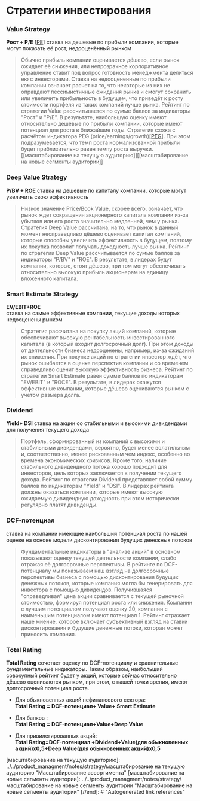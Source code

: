 # Стратегии инвестирования

### Value Strategy
**Рост + P/E**
[[PE]]
ставка на дешевые по прибыли компании, которые могут показать её рост, недооценённый рынком

>Обычно прибыль компании оценивается дёшево, если рынок ожидает её
снижения, или непрозрачное корпоративное управление ставит под
вопрос готовность менеджмента делиться ею с инвесторами. Ставка на
недооцененные по прибыли компании означает расчет на то, что
некоторые из них не оправдают пессимистичные ожидания рынка и
смогут сохранить или увеличить прибыльность в будущем, что приведёт к
росту стоимости портфеля из таких компаний лучше рынка.
Рейтинг по стратегии Value рассчитывается по сумме баллов за
индикаторы "Рост" и "P/E". В результате, наибольшую оценку имеют
относительно дешёвые по прибыли компании, которые имеют потенциал
для роста в ближайшие годы. Стратегия схожа с расчётом индикатора PEG
(price/earnings/growth)[[PEG]]. При этом подразумевается, что темп роста
нормализованной прибыли будет приблизительно равен темпу роста
выручки. 
[[масштабирование на текущую аудиторию]][[масштабирование на новые сегменты аудитории]]

### Deep Value Strategy  
**Р/BV + ROE**
ставка на дешевые по капиталу компании, которые могут увеличить свою эффективность
>Низкое значение Price/Book Value, скорее всего, означает, что рынок ждет
сокращения акционерного капитала компании из-за убытков или его роста
значительно медленней, чем у рынка. Стратегия Deep Value рассчитана, на
то, что рынок в данный момент несправедливо дёшево оценивает капитал
компаний, которые способны увеличить эффективность в будущем,
поэтому их покупка позволит получать доходность лучше рынка.
Рейтинг по стратегии Deep Value рассчитывается по сумме баллов за
индикаторы "P/BV" и "ROE". В результате, в лидерах будут компании,
которые, стоят дёшево, при том могут обеспечивать относительно
высокую прибыль акционерам на единицу вложенного капитала. 

### Smart Estimate Strategy  
**EV/EBIT+ROE**  
ставка на самые эффективные компании, текущие доходы которых недооценены рынком
>Стратегия рассчитана на покупку акций компаний, которые обеспечивают
высокую рентабельность инвестированного капитала (в который входит
долгосрочный долг). При этом доходы от деятельности бизнеса
недооценены, например, из-за ожиданий их снижения. При покупке
акций по стратегии инвестор ждёт, что рынок ошибается в оценке
перспектив компании и со временем справедливо оценит высокую
эффективность бизнеса.
Рейтинг по стратегии Smart Estimate равен сумме баллов по индикаторам
"EV/EBIT" и "ROCE". В результате, в лидерах окажутся эффективные
компании, которые дёшево оцениваются рынком с учетом размера долга. 

### Dividend  
**Yield+ DSI**
ставка на акции со стабильными и высокими дивидендами для получения текущего дохода
>Портфель, сформированный из компаний с высокими и стабильными
дивидендами, вероятно, будет менее волатильным и, соответственно,
менее рискованным чем индекс, особенно во времена экономических
кризисов. Кроме того, наличие стабильного дивидендного потока хорошо
подходит для инвесторов, цель которых заключается в получении
текущего дохода.
Рейтинг по стратегии Dividend представляет собой сумму баллов по
индикаторам "Yield" и "DSI". В лидерах рейтинга должны оказаться
компании, которые имеют высокую ожидаемую дивидендную доходность
при этом исторически регулярно платят дивиденды. 

### DCF-потенциал  
ставка на компании имеющие наибольший потенциал роста по нашей оценке на основе модели дисконтирования будущих денежных потоков
>Фундаментальные индикаторы в "анализе акций" в основном показывают
оценку текущей деятельности компании, слабо отражая её долгосрочные
перспективы.
В рейтинге по DCF-потенциалу мы показываем наш взгляд на
долгосрочные перспективы бизнеса с помощью дисконтирования
будущих денежных потоков, которые компания могла бы генерировать
для инвестора с помощью дивидендов.
Получившаяся "справедливая" цена акции сравнивается с текущей
рыночной стоимостью, формируя потенциал роста или снижения.
Компании с лучшим потенциалом получают оценку 20, компании с
наименьшим потенциалом имеют потенциал 1. Рейтинг отражает наше
мнение, которое включает субъективный взгляд на ставки
дисконтирования и будущие денежные потоки, которая может приносить
компания. 

### Total Rating
**Total Rating** сочетает оценку по DCF-потенциалу и сравнительные
фундаментальные индикаторы. Таким образом, наибольший совокупный
рейтинг будет у акций, которые сейчас относительно дёшево оцениваются
рынком, при этом, с нашей точки зрения, имеют долгосрочный потенциал
роста.   
  
* Для обыкновенных акций нефинансового сектора:  
 **Total Rating = DCF-потенциал+ Value+ Smart Estimate**

* Для банков :  
**Total Rating = DCF-потенциал+Value+Deep Value**
* Для привилегированных акций:  
**Total Rating=DCF-потенциал +Dividend+Value(для обыкновенных акций)x0,5+Deep Value(для обыкновенных акций)x0,5**

[//begin]: # "Autogenerated link references for markdown compatibility"
[PE]: ../../investing/notes/valuation/PE "P/E Ration"
[PEG]: ../../investing/notes/valuation/PEG "PEG Ratio"
[масштабирование на текущую аудиторию]: ../../product_managment/notes/strategy/масштабирование на текущую аудиторию "Масштабирование ассортимента"
[масштабирование на новые сегменты аудитории]: ../../product_managment/notes/strategy/масштабирование на новые сегменты аудитории "Масштабирование на новые сегменты аудитории"
[//end]: # "Autogenerated link references"